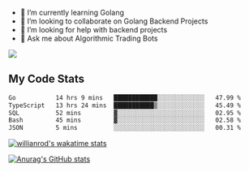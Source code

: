 
- 🌱 I’m currently learning Golang
- 👯 I’m looking to collaborate on Golang Backend Projects
- 🤔 I’m looking for help with backend projects
- 💬 Ask me about Algorithmic Trading Bots

![](https://github-profile-trophy.vercel.app/?username=kevinbarrero)

## My Code Stats

<!--START_SECTION:waka-->

```txt
Go           14 hrs 9 mins   ████████████░░░░░░░░░░░░░   47.99 %
TypeScript   13 hrs 24 mins  ███████████▒░░░░░░░░░░░░░   45.49 %
SQL          52 mins         ▓░░░░░░░░░░░░░░░░░░░░░░░░   02.95 %
Bash         45 mins         ▓░░░░░░░░░░░░░░░░░░░░░░░░   02.58 %
JSON         5 mins          ░░░░░░░░░░░░░░░░░░░░░░░░░   00.31 %
```

<!--END_SECTION:waka-->

[![willianrod's wakatime stats](https://github-readme-stats.vercel.app/api/wakatime?username=holdandup&layout=compact&theme=react&custom_title=Wakatime%20All%20Time%20Stats&langs_count=8)](https://github.com/anuraghazra/github-readme-stats)

[![Anurag's GitHub stats](https://github-readme-stats.vercel.app/api?username=Kevinbarrero)](https://github.com/anuraghazra/github-readme-stats)




